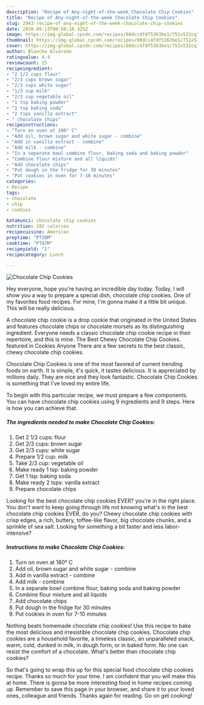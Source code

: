 ```yaml
---
description: "Recipe of Any-night-of-the-week Chocolate Chip Cookies"
title: "Recipe of Any-night-of-the-week Chocolate Chip Cookies"
slug: 2943-recipe-of-any-night-of-the-week-chocolate-chip-cookies
date: 2020-09-13T00:50:18.425Z
image: https://img-global.cpcdn.com/recipes/60dcc4fdf5363be1/751x532cq70/chocolate-chip-cookies-recipe-main-photo.jpg
thumbnail: https://img-global.cpcdn.com/recipes/60dcc4fdf5363be1/751x532cq70/chocolate-chip-cookies-recipe-main-photo.jpg
cover: https://img-global.cpcdn.com/recipes/60dcc4fdf5363be1/751x532cq70/chocolate-chip-cookies-recipe-main-photo.jpg
author: Blanche Alvarado
ratingvalue: 4.4
reviewcount: 15
recipeingredient:
- "2 1/2 cups flour"
- "2/3 cups brown sugar"
- "2/3 cups white sugar"
- "1/2 cup milk"
- "2/3 cup vegetable oil"
- "1 tsp baking powder"
- "1 tsp baking soda"
- "2 tsps vanilla extract"
- " chocolate chips"
recipeinstructions:
- "Turn on oven at 180° C"
- "Add oil, brown sugar and white sugar - combine"
- "Add in vanilla extract - combine"
- "Add milk - combine"
- "In a separate bowl combine flour, baking soda and baking powder"
- "Combine flour mixture and all liquids"
- "Add chocolate chips"
- "Put dough in the fridge for 30 minutes"
- "Put cookies in oven for 7-10 minutes"
categories:
- Recipe
tags:
- chocolate
- chip
- cookies

katakunci: chocolate chip cookies 
nutrition: 282 calories
recipecuisine: American
preptime: "PT30M"
cooktime: "PT47M"
recipeyield: "1"
recipecategory: Lunch

---
```



![Chocolate Chip Cookies](https://img-global.cpcdn.com/recipes/60dcc4fdf5363be1/751x532cq70/chocolate-chip-cookies-recipe-main-photo.jpg)

Hey everyone, hope you're having an incredible day today. Today, I will show you a way to prepare a special dish, chocolate chip cookies. One of my favorites food recipes. For mine, I'm gonna make it a little bit unique. This will be really delicious.

A chocolate chip cookie is a drop cookie that originated in the United States and features chocolate chips or chocolate morsels as its distinguishing ingredient. Everyone needs a classic chocolate chip cookie recipe in their repertoire, and this is mine. The Best Chewy Chocolate Chip Cookies. featured in Cookies Anyone There are a few secrets to the best classic, chewy chocolate chip cookies.

Chocolate Chip Cookies is one of the most favored of current trending foods on earth. It is simple, it's quick, it tastes delicious. It is appreciated by millions daily. They are nice and they look fantastic. Chocolate Chip Cookies is something that I've loved my entire life.


To begin with this particular recipe, we must prepare a few components. You can have chocolate chip cookies using 9 ingredients and 9 steps. Here is how you can achieve that.

<!--inarticleads1-->

##### The ingredients needed to make Chocolate Chip Cookies:

1. Get 2 1/2 cups: flour
1. Get 2/3 cups: brown sugar
1. Get 2/3 cups: white sugar
1. Prepare 1/2 cup: milk
1. Take 2/3 cup: vegetable oil
1. Make ready 1 tsp: baking powder
1. Get 1 tsp: baking soda
1. Make ready 2 tsps: vanilla extract
1. Prepare  chocolate chips


Looking for the best chocolate chip cookies EVER? you&#39;re in the right place. You don&#39;t want to keep going through life not knowing what&#39;s in the best chocolate chip cookies EVER, do you? Chewy chocolate chip cookies with crisp edges, a rich, buttery, toffee-like flavor, big chocolate chunks, and a sprinkle of sea salt. Looking for something a bit faster and less labor-intensive? 

<!--inarticleads2-->

##### Instructions to make Chocolate Chip Cookies:

1. Turn on oven at 180° C
1. Add oil, brown sugar and white sugar - combine
1. Add in vanilla extract - combine
1. Add milk - combine
1. In a separate bowl combine flour, baking soda and baking powder
1. Combine flour mixture and all liquids
1. Add chocolate chips
1. Put dough in the fridge for 30 minutes
1. Put cookies in oven for 7-10 minutes


Nothing beats homemade chocolate chip cookies! Use this recipe to bake the most delicious and irresistible chocolate chip cookies. Chocolate chip cookies are a household favorite, a timeless classic, an unparalleled snack, warm, cold, dunked in milk, in dough form, or in baked form. No one can resist the comfort of a chocolate. What&#39;s better than chocolate chip cookies? 

So that's going to wrap this up for this special food chocolate chip cookies recipe. Thanks so much for your time. I am confident that you will make this at home. There is gonna be more interesting food in home recipes coming up. Remember to save this page in your browser, and share it to your loved ones, colleague and friends. Thanks again for reading. Go on get cooking!
